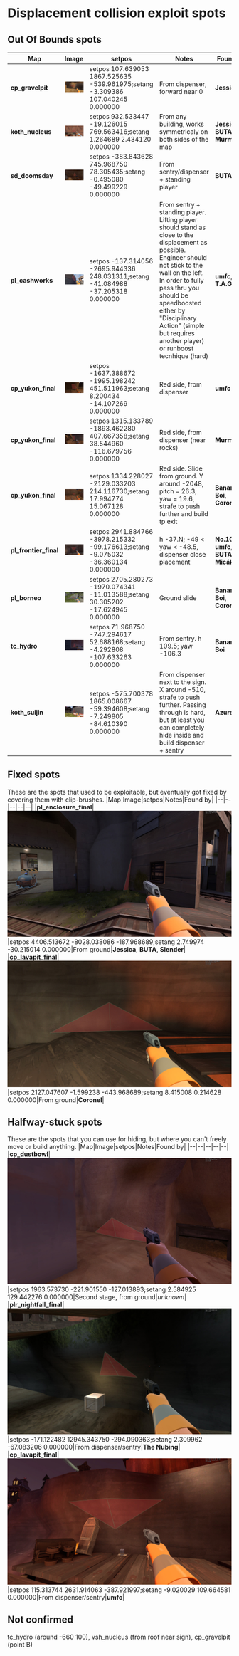 # Displacement collision exploit spots

## Out Of Bounds spots
|Map|Image|setpos|Notes|Found by|
|--|--|--|--|--|
|**cp_gravelpit**|![](images/cp_gravelpit.jpg)|setpos 107.639053 1867.525635 -539.961975;setang -3.309386 107.040245 0.000000|From dispenser, forward near 0|**Jessica**|
|**koth_nucleus**|![](images/koth_nucleus.jpg)|setpos 932.533447 -19.126015 769.563416;setang 1.264689 2.434120 0.000000|From any building, works symmetricaly on both sides of the map|**Jessica**, **BUTA**, **Murman**|
|**sd_doomsday**|![](images/sd_doomsday.jpg)|setpos -383.843628 745.968750 78.305435;setang -0.495080 -49.499229 0.000000|From sentry/dispenser + standing player|**BUTA**|
|**pl_cashworks**|![](images/pl_cashworks.jpg)|setpos -137.314056 -2695.944336 248.031311;setang -41.084988 -37.205318 0.000000|From sentry + standing player. Lifting player should stand as close to the displacement as possible. Engineer should not stick to the wall on the left. In order to fully pass thru you should be speedboosted either by "Disciplinary Action" (simple but requires another player) or runboost tecnhique (hard)|**umfc**, **T.A.G.**|
|**cp_yukon_final**|![](images/cp_yukon_final_m.jpg)|setpos -1637.388672 -1995.198242 451.511963;setang 8.200434 -14.107269 0.000000|Red side, from dispenser|**umfc**|
|**cp_yukon_final**|![](images/cp_yukon_final_s.jpg)|setpos 1315.133789 -1893.462280 407.667358;setang 38.544960 -116.679756 0.000000|Red side, from dispenser (near rocks)|**Murman**|
|**cp_yukon_final**|![](images/cp_yukon_final_l.jpg)|setpos 1334.228027 -2129.033203 214.116730;setang 17.994774 15.067128 0.000000|Red side. Slide from ground. Y around -2048, pitch = 26.3; yaw = 19.6, strafe to push further and build tp exit|**Banana Boi**, **Coronel**|
|**pl_frontier_final**|![](images/pl_frontier_final.jpg)|setpos 2941.884766 -3978.215332 -99.176613;setang -9.075032 -36.360134 0.000000|h -37.N; -49 < yaw < -48.5, dispenser close placement|**No.10884**, **umfc**, **BUTA**, **Micák**|
|**pl_borneo**|![](images/pl_borneo.jpg)|setpos 2705.280273 -1970.074341 -11.013588;setang 30.305202 -17.624945 0.000000|Ground slide|**Banana Boi**, **Coronel**|
|**tc_hydro**|![](images/tc_hydro.jpg)|setpos 71.968750 -747.294617 52.688168;setang -4.292808 -107.633263 0.000000|From sentry. h 109.5; yaw -106.3|**Banana Boi**|
|**koth_suijin**|![](images/koth_suijin.jpg)|setpos -575.700378 1865.008667 -59.394608;setang -7.249805 -84.610390 0.000000|From dispenser next to the sign. X around -510, strafe to push further. Passing through is hard, but at least you can completely hide inside and build dispenser + sentry|**Azure**|

## Fixed spots
These are the spots that used to be exploitable, but eventually got fixed by covering them with clip-brushes.
|Map|Image|setpos|Notes|Found by|
|--|--|--|--|--|
|**pl_enclosure_final**|![](images/pl_enclosure_final.jpg)|setpos 4406.513672 -8028.038086 -187.968689;setang 2.749974 -30.215014 0.000000|From ground|**Jessica**, **BUTA**, **Slender**|
|**cp_lavapit_final**|![](images/cp_lavapit_final_c.jpg)|setpos 2127.047607 -1.599238 -443.968689;setang 8.415008 0.214628 0.000000|From ground|**Coronel**|

## Halfway-stuck spots
These are the spots that you can use for hiding, but where you can't freely move or build anything.
|Map|Image|setpos|Notes|Found by|
|--|--|--|--|--|
|**cp_dustbowl**|![](images/cp_dustbowl.jpg)|setpos 1963.573730 -221.901550 -127.013893;setang 2.584925 129.442276 0.000000|Second stage, from ground|*unknown*|
|**plr_nightfall_final**|![](images/plr_nightfall_final.jpg)|setpos -171.122482 12945.343750 -294.090363;setang 2.309962 -67.083206 0.000000|From dispenser/sentry|**The Nubing**|
|**cp_lavapit_final**|![](images/cp_lavapit_final_b.jpg)|setpos 115.313744 2631.914063 -387.921997;setang -9.020029 109.664581 0.000000|From dispenser/sentry|**umfc**|

## Not confirmed
tc_hydro (around -660 100), vsh_nucleus (from roof near sign), cp_gravelpit (point B)